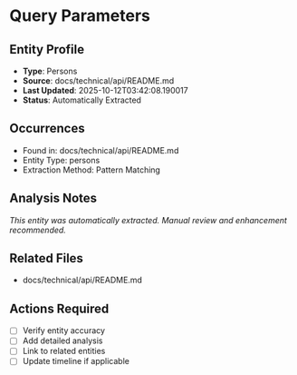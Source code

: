 # Query Parameters

## Entity Profile
- **Type**: Persons
- **Source**: docs/technical/api/README.md
- **Last Updated**: 2025-10-12T03:42:08.190017
- **Status**: Automatically Extracted

## Occurrences
- Found in: docs/technical/api/README.md
- Entity Type: persons
- Extraction Method: Pattern Matching

## Analysis Notes
*This entity was automatically extracted. Manual review and enhancement recommended.*

## Related Files
- docs/technical/api/README.md

## Actions Required
- [ ] Verify entity accuracy
- [ ] Add detailed analysis
- [ ] Link to related entities
- [ ] Update timeline if applicable
